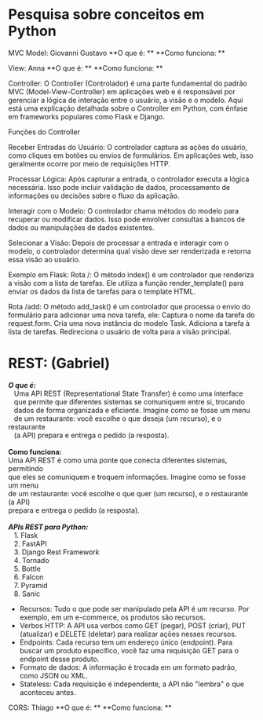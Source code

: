# Pesquisa sobre conceitos em Python

MVC
Model: Giovanni Gustavo
**O que é: ** **Como funciona: **

View: Anna
**O que é: ** **Como funciona: **

Controller:
O Controller (Controlador) é uma parte fundamental do padrão MVC (Model-View-Controller) em aplicações web e é responsável por gerenciar a lógica de interação entre o usuário,
a visão e o modelo. Aqui está uma explicação detalhada sobre o Controller em Python, com ênfase em frameworks populares como Flask e Django.

Funções do Controller

Receber Entradas do Usuário:
O controlador captura as ações do usuário, como cliques em botões ou envios de formulários. Em aplicações web, isso geralmente ocorre por meio de requisições HTTP.

Processar Lógica:
Após capturar a entrada, o controlador executa a lógica necessária. Isso pode incluir validação de dados, processamento de informações ou decisões sobre o fluxo da aplicação.

Interagir com o Modelo:
O controlador chama métodos do modelo para recuperar ou modificar dados. Isso pode envolver consultas a bancos de dados ou manipulações de dados existentes.

Selecionar a Visão:
Depois de processar a entrada e interagir com o modelo, o controlador determina qual visão deve ser renderizada e retorna essa visão ao usuário.

Exemplo em Flask:
Rota /:
O método index() é um controlador que renderiza a visão com a lista de tarefas. Ele utiliza a função render_template() para enviar os dados da lista de tarefas para o template HTML.

Rota /add:
O método add_task() é um controlador que processa o envio do formulário para adicionar uma nova tarefa, ele:
Captura o nome da tarefa do request.form.
Cria uma nova instância do modelo Task.
Adiciona a tarefa à lista de tarefas.
Redireciona o usuário de volta para a visão principal.

# **REST:** (Gabriel)<br>
***O que é:***<br>
&nbsp;&nbsp;&nbsp;Uma API REST (Representational State Transfer) é como uma interface<br>
&nbsp;&nbsp;&nbsp;que permite que diferentes sistemas se comuniquem entre si, trocando<br>
&nbsp;&nbsp;&nbsp;dados de forma organizada e eficiente. Imagine como se fosse um menu<br>
&nbsp;&nbsp;&nbsp;de um restaurante: você escolhe o que deseja (um recurso), e o restaurante<br>
&nbsp;&nbsp;&nbsp;(a API) prepara e entrega o pedido (a resposta).<br>
    <br>
**Como funciona:**<br>
    Uma API REST é como uma ponte que conecta diferentes sistemas, permitindo<br>
    que eles se comuniquem e troquem informações. Imagine como se fosse um menu<br>
    de um restaurante: você escolhe o que quer (um recurso), e o restaurante (a API)<br>
    prepara e entrega o pedido (a resposta).<br>
    <br>
***APIs REST para Python:***<br>
&nbsp;&nbsp;&nbsp;1. Flask<br>
&nbsp;&nbsp;&nbsp;2. FastAPI<br>
&nbsp;&nbsp;&nbsp;3. Django Rest Framework<br>
&nbsp;&nbsp;&nbsp;4. Tornado<br>
&nbsp;&nbsp;&nbsp;5. Bottle<br>
&nbsp;&nbsp;&nbsp;6. Falcon<br>
&nbsp;&nbsp;&nbsp;7. Pyramid<br>
&nbsp;&nbsp;&nbsp;8. Sanic
-   Recursos: Tudo o que pode ser manipulado pela API é um recurso. Por exemplo, em um e-commerce, os produtos são recursos.<br>
-   Verbos HTTP: A API usa verbos como GET (pegar), POST (criar), PUT (atualizar) e DELETE (deletar) para realizar ações nesses recursos.<br>
-   Endpoints: Cada recurso tem um endereço único (endpoint). Para buscar um produto específico, você faz uma requisição GET para o endpoint desse produto.<br>
-   Formato de dados: A informação é trocada em um formato padrão, como JSON ou XML.<br>
-   Stateless: Cada requisição é independente, a API não "lembra" o que aconteceu antes.<br>

CORS: Thiago
**O que é: ** **Como funciona: **
